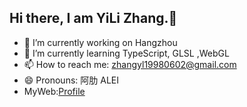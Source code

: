 ## Hi there, I am YiLi Zhang.👋


- 🔭 I’m currently working on Hangzhou
- 🌱 I’m currently learning TypeScript, GLSL ,WebGL
- 📫 How to reach me: zhangyl19980602@gmail.com
- 😄 Pronouns: 阿肋 ALEI
- MyWeb:[Profile](http://183.129.161.21:5099/)
